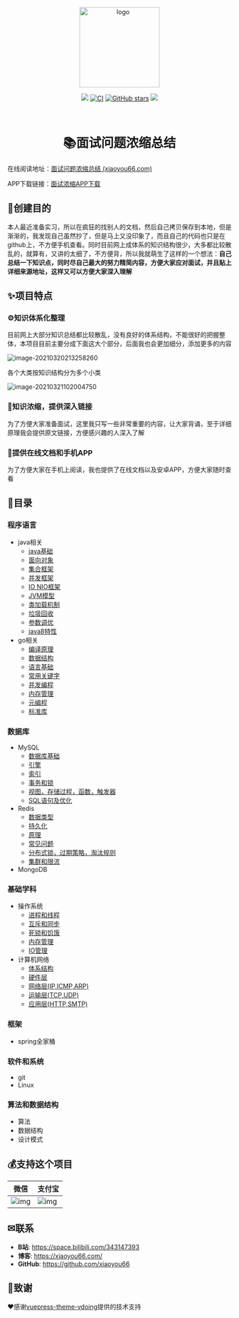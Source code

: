 <p align="center"><a href="http://interview.xiaoyou66.com/" target="_blank" rel="noopener noreferrer"><img width="180" src="http://interview.xiaoyou66.com/img/study.png" alt="logo"></a></p>

<p align="center">
    <a href="http://interview.xiaoyou66.com/"> <img src="https://badgen.net/badge/%E5%B0%8F%E6%B8%B8/%E5%9C%A8%E7%BA%BF%E9%98%85%E8%AF%BB?icon=sourcegraph"></a>
  <a href="https://github.com/xiaoyou66/interview/actions?query=workflow%3ACI"><img src="https://github.com/xiaoyou66/interview/workflows/CI/badge.svg" alt="CI"></a>
  <a href="https://github.com/xiaoyou66/interview"><img src="https://img.shields.io/github/stars/xiaoyou66/interview?logo=ReverbNation&logoColor=rgba(255,255,255,.6)" alt="GitHub stars"></a>
   <a href="https://github.com/xiaoyou66/interview"> <img src="https://badgen.net/github/forks/xiaoyou66/interview?icon=github"></a>

​    

<h1 align="center">📚面试问题浓缩总结</h1>

在线阅读地址：[面试问题浓缩总结 (xiaoyou66.com)](http://interview.xiaoyou66.com/)

APP下载链接：[面试浓缩APP下载](https://www.yd-mobile.cn/pack/download?versionId=2497&packName=com.xiaoyou.interview)

## 💎创建目的

本人最近准备实习，所以在疯狂的找别人的文档，然后自己拷贝保存到本地，但是渐渐的，我发现自己虽然抄了，但是马上又没印象了，而且自己的代码也只是在github上，不方便手机查看。同时目前网上成体系的知识结构很少，大多都比较散乱的，就算有，又讲的太细了，不方便背，所以我就萌生了这样的一个想法：**自己总结一下知识点，同时尽自己最大的努力精简内容，方便大家应对面试，并且贴上详细来源地址，这样又可以方便大家深入理解**

## ✨项目特点

### ⚙知识体系化整理

目前网上大部分知识总结都比较散乱，没有良好的体系结构，不能很好的把握整体，本项目目前主要分成下面这大个部分，后面我也会更加细分，添加更多的内容

![image-20210320213258260](https://img.xiaoyou66.com/2021/03/20/6995b971c806f.png)

各个大类按知识结构分为多个小类

![image-20210321102004750](https://img.xiaoyou66.com/2021/03/21/fab78cfd42df6.png)

### 🔗知识浓缩，提供深入链接

为了方便大家准备面试，这里我只写一些非常重要的内容，让大家背诵，至于详细原理我会提供原文链接，方便感兴趣的人深入了解

### 📱提供在线文档和手机APP

为了方便大家在手机上阅读，我也提供了在线文档以及安卓APP，方便大家随时查看

## 🔖目录

### 程序语言

- java相关
  - [java基础 ](http://interview.xiaoyou66.com/pages/0b69c8/)
  - [面向对象 ](http://interview.xiaoyou66.com/pages/c4e5bd/)
  - [集合框架 ](http://interview.xiaoyou66.com/pages/d8549a/)
  - [并发框架 ](http://interview.xiaoyou66.com/pages/f47c61/)
  - [IO NIO框架 ](http://interview.xiaoyou66.com/pages/a53c35/)
  - [JVM模型 ](http://interview.xiaoyou66.com/pages/b38788/)
  - [类加载机制 ](http://interview.xiaoyou66.com/pages/3dea5c/)
  - [垃圾回收 ](http://interview.xiaoyou66.com/pages/2502a4/)
  - [参数调优 ](http://interview.xiaoyou66.com/pages/98354a/)
  - [java8特性 ](http://interview.xiaoyou66.com/pages/967552/)
- go相关
  - [编译原理 ](http://interview.xiaoyou66.com/pages/05f204/)
  - [数据结构 ](http://interview.xiaoyou66.com/pages/19b9f0/)
  - [语言基础 ](http://interview.xiaoyou66.com/pages/1b02b4/)
  - [常用关键字 ](http://interview.xiaoyou66.com/pages/163f3a/)
  - [并发编程 ](http://interview.xiaoyou66.com/pages/b71ee4/)
  - [内存管理 ](http://interview.xiaoyou66.com/pages/18d2d0/)
  - [元编程 ](http://interview.xiaoyou66.com/pages/6d0037/)
  - [标准库 ](http://interview.xiaoyou66.com/pages/f82f27/)

### 数据库

- MySQL
  -  [数据库基础 ](http://interview.xiaoyou66.com/pages/1aef7c/)
  - [引擎 ](http://interview.xiaoyou66.com/pages/a97cd9/)
  - [索引 ](http://interview.xiaoyou66.com/pages/ec17ed/)
  - [事务和锁 ](http://interview.xiaoyou66.com/pages/4b1eef/)
  - [视图，存储过程，函数，触发器 ](http://interview.xiaoyou66.com/pages/55431f/)
  - [SQL语句及优化 ](http://interview.xiaoyou66.com/pages/efe75d/)
- Redis
  - [数据类型 ](http://interview.xiaoyou66.com/pages/cbd711/)
  - [持久化 ](http://interview.xiaoyou66.com/pages/e51004/)
  - [原理 ](http://interview.xiaoyou66.com/pages/57d5e3/)
  - [常见问题 ](http://interview.xiaoyou66.com/pages/aec564/)
  - [分布式锁，过期策略，淘汰规则 ](http://interview.xiaoyou66.com/pages/ad6d52/)
  - [集群和限流 ](http://interview.xiaoyou66.com/pages/6c563c/)
- MongoDB

### 基础学科

- 操作系统
  - [进程和线程 ](http://interview.xiaoyou66.com/pages/5bfa72/)
  - [互斥和同步 ](http://interview.xiaoyou66.com/pages/5403bc/)
  - [死锁和饥饿 ](http://interview.xiaoyou66.com/pages/634078/)
  - [内存管理 ](http://interview.xiaoyou66.com/pages/2667d5/)
  - [IO管理 ](http://interview.xiaoyou66.com/pages/be076b/)
- 计算机网络
  - [体系结构 ](http://interview.xiaoyou66.com/pages/6bb966/)
  - [硬件层 ](http://interview.xiaoyou66.com/pages/e73574/)
  - [网络层(IP,ICMP,ARP) ](http://interview.xiaoyou66.com/pages/53fbb6/)
  - [运输层(TCP,UDP) ](http://interview.xiaoyou66.com/pages/aa48b8/)
  - [应用层(HTTP,SMTP) ](http://interview.xiaoyou66.com/pages/9319f2/)

### 框架

- spring全家桶

### 软件和系统

- git
- Linux

### 算法和数据结构

- 算法
- 数据结构
- 设计模式

## 💰支持这个项目

| 微信                                                         | 支付宝                                                       |
| ------------------------------------------------------------ | ------------------------------------------------------------ |
| ![img](https://img.xiaoyou66.com/images/2020/03/01/ySH4.png) | ![img](https://img.xiaoyou66.com/images/2020/03/01/yJWT.jpg) |

##  ✉联系

- **B站**: <https://space.bilibili.com/343147393>
- **博客**: <https://xiaoyou66.com/>
- **GitHub**: <https://github.com/xiaoyou66>

## 🎁致谢

❤️感谢[vuepress-theme-vdoing](https://github.com/xugaoyi/vuepress-theme-vdoing)提供的技术支持

